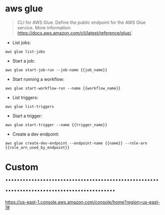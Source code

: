 # aws glue

> CLI for AWS Glue.
> Define the public endpoint for the AWS Glue service.
> More information: <https://docs.aws.amazon.com/cli/latest/reference/glue/>.

- List jobs:

`aws glue list-jobs`

- Start a job:

`aws glue start-job-run --job-name {{job_name}}`

- Start running a workflow:

`aws glue start-workflow-run --name {{workflow_name}}`

- List triggers:

`aws glue list-triggers`

- Start a trigger:

`aws glue start-trigger --name {{trigger_name}}`

- Create a dev endpoint:

`aws glue create-dev-endpoint --endpoint-name {{name}} --role-arn {{role_arn_used_by_endpoint}}`


# Custom ...........................................................................................
https://us-east-1.console.aws.amazon.com/console/home?region=us-east-1#
